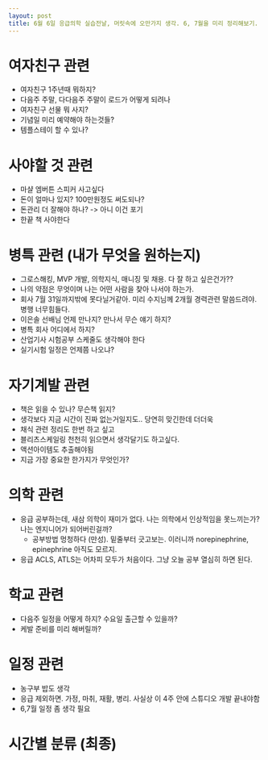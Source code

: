 ```yaml
---
layout: post
title: 6월 6일 응급의학 실습전날, 머릿속에 오만가지 생각. 6, 7월을 미리 정리해보기.
---
```


# 여자친구 관련

- 여자친구 1주년때 뭐하지?
- 다음주 주말, 다다음주 주말이 로드가 어떻게 되려나
- 여자친구 선물 뭐 사지?
- 기념일 미리 예약해야 하는것들?
- 템플스테이 할 수 있나?

# 사야할 것 관련

- 마샬 엠버튼 스피커 사고싶다
- 돈이 얼마나 있지? 100만원정도 써도되나?
- 돈관리 더 잘해야 하나? -> 아니 이건 포기
- 한끝 책 사야한다

# 병특 관련 (내가 무엇을 원하는지)

- 그로스해킹, MVP 개발, 의학지식, 매니징 및 채용. 다 잘 하고 싶은건가??
- 나의 약점은 무엇이며 나는 어떤 사람을 찾아 나서야 하는가.
- 회사 7월 31일까지밖에 못다닐거같아. 미리 수지님께 2개월 경력관련 말씀드려야. 병행 너무힘들다.
- 이은솔 선배님 언제 만나지? 만나서 무슨 얘기 하지?
- 병특 회사 어디에서 하지?
- 산업기사 시험공부 스케줄도 생각해야 한다
- 실기시험 일정은 언제쯤 나오냐?

# 자기계발 관련

- 책은 읽을 수 있나? 무슨책 읽지?
- 생각보다 지금 시간이 진짜 없는거일지도.. 당연히 맞긴한데 더더욱
- 채식 관련 정리도 한번 하고 싶고
- 블리츠스케일링 천천히 읽으면서 생각달기도 하고싶다.
- 액션아이템도 추출해야됨
- 지금 가장 중요한 한가지가 무엇인가?

# 의학 관련

- 응급 공부하는데, 새삼 의학이 재미가 없다. 나는 의학에서 인상적임을 못느끼는가? 나는 엔지니어가 되어버린걸까?
  - 공부방법 멍청하다 (만성). 밑줄부터 긋고보는. 이러니까 norepinephrine, epinephrine 아직도 모르지.
- 응급 ACLS, ATLS는 어차피 모두가 처음이다. 그냥 오늘 공부 열심히 하면 된다.

# 학교 관련

- 다음주 일정을 어떻게 하지? 수요일 출근할 수 있을까?
- 케발 준비를 미리 해버릴까?

# 일정 관련

- 농구부 밥도 생각
- 응급 제외하면. 가정, 마취, 재활, 병리. 사실상 이 4주 안에 스튜디오 개발 끝내야함
- 6,7월 일정 좀 생각 필요

# 시간별 분류 (최종)
